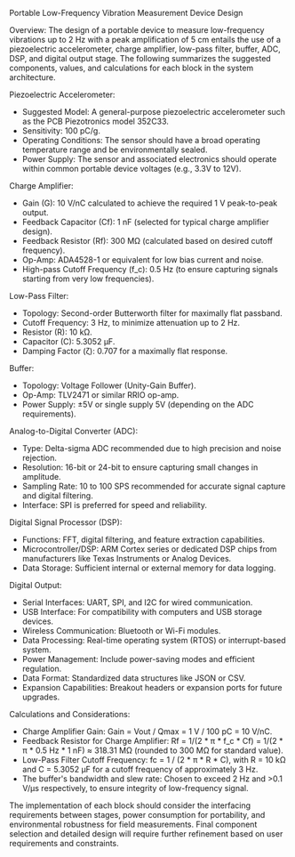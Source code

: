 Portable Low-Frequency Vibration Measurement Device Design

Overview:
The design of a portable device to measure low-frequency vibrations up to 2 Hz with a peak amplification of 5 cm entails the use of a piezoelectric accelerometer, charge amplifier, low-pass filter, buffer, ADC, DSP, and digital output stage. The following summarizes the suggested components, values, and calculations for each block in the system architecture.

Piezoelectric Accelerometer:
- Suggested Model: A general-purpose piezoelectric accelerometer such as the PCB Piezotronics model 352C33.
- Sensitivity: 100 pC/g.
- Operating Conditions: The sensor should have a broad operating temperature range and be environmentally sealed.
- Power Supply: The sensor and associated electronics should operate within common portable device voltages (e.g., 3.3V to 12V).

Charge Amplifier:
- Gain (G): 10 V/nC calculated to achieve the required 1 V peak-to-peak output.
- Feedback Capacitor (Cf): 1 nF (selected for typical charge amplifier design).
- Feedback Resistor (Rf): 300 MΩ (calculated based on desired cutoff frequency).
- Op-Amp: ADA4528-1 or equivalent for low bias current and noise.
- High-pass Cutoff Frequency (f_c): 0.5 Hz (to ensure capturing signals starting from very low frequencies).

Low-Pass Filter:
- Topology: Second-order Butterworth filter for maximally flat passband.
- Cutoff Frequency: 3 Hz, to minimize attenuation up to 2 Hz.
- Resistor (R): 10 kΩ.
- Capacitor (C): 5.3052 μF.
- Damping Factor (ζ): 0.707 for a maximally flat response.

Buffer:
- Topology: Voltage Follower (Unity-Gain Buffer).
- Op-Amp: TLV2471 or similar RRIO op-amp.
- Power Supply: ±5V or single supply 5V (depending on the ADC requirements).

Analog-to-Digital Converter (ADC):
- Type: Delta-sigma ADC recommended due to high precision and noise rejection.
- Resolution: 16-bit or 24-bit to ensure capturing small changes in amplitude.
- Sampling Rate: 10 to 100 SPS recommended for accurate signal capture and digital filtering.
- Interface: SPI is preferred for speed and reliability.

Digital Signal Processor (DSP):
- Functions: FFT, digital filtering, and feature extraction capabilities.
- Microcontroller/DSP: ARM Cortex series or dedicated DSP chips from manufacturers like Texas Instruments or Analog Devices.
- Data Storage: Sufficient internal or external memory for data logging.

Digital Output:
- Serial Interfaces: UART, SPI, and I2C for wired communication.
- USB Interface: For compatibility with computers and USB storage devices.
- Wireless Communication: Bluetooth or Wi-Fi modules.
- Data Processing: Real-time operating system (RTOS) or interrupt-based system.
- Power Management: Include power-saving modes and efficient regulation.
- Data Format: Standardized data structures like JSON or CSV.
- Expansion Capabilities: Breakout headers or expansion ports for future upgrades.

Calculations and Considerations:
- Charge Amplifier Gain: Gain = Vout / Qmax = 1 V / 100 pC = 10 V/nC.
- Feedback Resistor for Charge Amplifier: Rf = 1/(2 * π * f_c * Cf) = 1/(2 * π * 0.5 Hz * 1 nF) ≈ 318.31 MΩ (rounded to 300 MΩ for standard value).
- Low-Pass Filter Cutoff Frequency: fc = 1 / (2 * π * R * C), with R = 10 kΩ and C = 5.3052 μF for a cutoff frequency of approximately 3 Hz.
- The buffer's bandwidth and slew rate: Chosen to exceed 2 Hz and >0.1 V/μs respectively, to ensure integrity of low-frequency signal.

The implementation of each block should consider the interfacing requirements between stages, power consumption for portability, and environmental robustness for field measurements. Final component selection and detailed design will require further refinement based on user requirements and constraints.